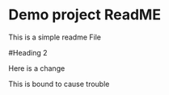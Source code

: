 # Demo project ReadME

This is a simple readme File

#Heading 2

Here is a change

This is bound to cause trouble
